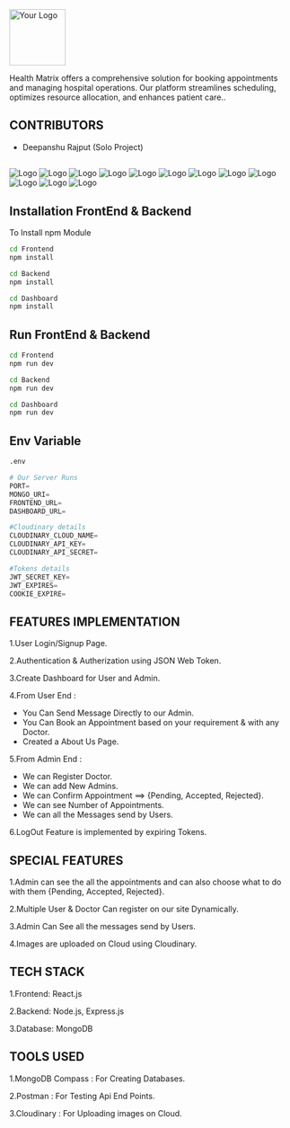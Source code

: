<img src="https://github.com/the-panshu/Hospital/blob/main/GIT_UPLOAD_Health/logo3.png" alt="Your Logo" height="100">

Health Matrix offers a comprehensive solution for booking appointments and managing hospital operations. Our platform streamlines scheduling, optimizes resource allocation, and enhances patient care.. 
## CONTRIBUTORS


- Deepanshu Rajput (Solo Project)



##
![Logo](https://github.com/the-panshu/Hospital/blob/main/GIT_UPLOAD_Health/dashboard.png)
![Logo](https://github.com/the-panshu/Hospital/blob/main/GIT_UPLOAD_Health/login.png)
![Logo](https://github.com/the-panshu/Hospital/blob/main/GIT_UPLOAD_Health/signup.png)
![Logo](https://github.com/the-panshu/Hospital/blob/main/GIT_UPLOAD_Health/epartment.png)
![Logo](https://github.com/the-panshu/Hospital/blob/main/GIT_UPLOAD_Health/apointment.png)
![Logo](https://github.com/the-panshu/Hospital/blob/main/GIT_UPLOAD_Health/aoin_detel.png)
![Logo](https://github.com/the-panshu/Hospital/blob/main/GIT_UPLOAD_Health/about.png)
![Logo](https://github.com/the-panshu/Hospital/blob/main/GIT_UPLOAD_Health/admindash.png)
![Logo](https://github.com/the-panshu/Hospital/blob/main/GIT_UPLOAD_Health/adminadd.png)
![Logo](https://github.com/the-panshu/Hospital/blob/main/GIT_UPLOAD_Health/doctoradd.png)
![Logo](https://github.com/the-panshu/Hospital/blob/main/GIT_UPLOAD_Health/message.png)
![Logo](https://github.com/the-panshu/Hospital/blob/main/GIT_UPLOAD_Health/doc.png)


## Installation FrontEnd & Backend
To Install npm Module

```bash
cd Frontend
npm install
```

```bash
cd Backend
npm install
```

```bash
cd Dashboard
npm install
```

## Run FrontEnd & Backend



```bash
cd Frontend
npm run dev
```

```bash
cd Backend
npm run dev
```

```bash
cd Dashboard
npm run dev
```

## Env Variable

```python
.env 

# Our Server Runs
PORT=
MONGO_URI=
FRONTEND_URL=
DASHBOARD_URL=

#Cloudinary details
CLOUDINARY_CLOUD_NAME=
CLOUDINARY_API_KEY=
CLOUDINARY_API_SECRET=

#Tokens details
JWT_SECRET_KEY=
JWT_EXPIRES=
COOKIE_EXPIRE=

```
## FEATURES IMPLEMENTATION


1.User Login/Signup Page.

2.Authentication & Autherization using JSON Web Token.

3.Create Dashboard for User and Admin.

4.From User End :  
  
 - You Can Send Message Directly to our Admin.
- You Can Book an Appointment based on your requirement & with any Doctor.
- Created a About Us Page.
  
5.From Admin End :  
  
 - We can Register Doctor.
- We can add New Admins.
- We can Confirm Appointment ==> {Pending, Accepted, Rejected}.
- We can see Number of Appointments.
- We can all the Messages send by Users.

6.LogOut Feature is implemented by expiring Tokens.

## SPECIAL FEATURES

1.Admin can see the all the appointments and can also choose what to do with them {Pending, Accepted, Rejected}.

2.Multiple User & Doctor Can register on our site Dynamically.

3.Admin Can See all the messages send by Users.

4.Images are uploaded on Cloud using Cloudinary.

## TECH STACK 

1.Frontend:  React.js

2.Backend: Node.js, Express.js

3.Database: MongoDB

## TOOLS USED

1.MongoDB Compass : For Creating Databases.

2.Postman : For Testing Api End Points.

3.Cloudinary : For Uploading images on Cloud.
